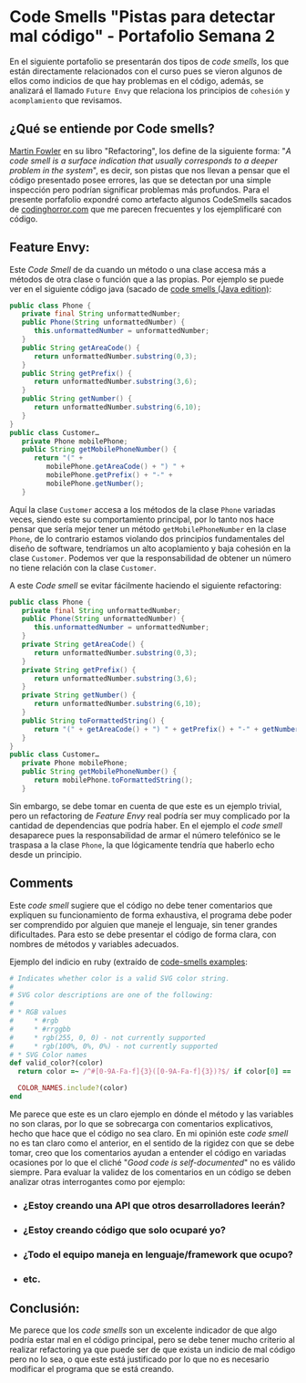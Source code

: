# Code Smells "Pistas para detectar mal código" - Portafolio Semana 2

En el siguiente portafolio se presentarán dos tipos de *code smells*, los que están directamente relacionados con el curso pues se vieron algunos de ellos como indicios de que hay problemas en el código, además, se analizará el llamado `Future Envy` que relaciona los principios de `cohesión` y `acomplamiento` que revisamos.

## ¿Qué se entiende por Code smells?

[Martin Fowler](https://martinfowler.com/bliki/CodeSmell.html) en su libro "Refactoring", los define de la siguiente forma: "*A code smell is a surface indication that usually corresponds to a deeper problem in the system*", es decir, son pistas que nos llevan a pensar que el código presentado posee errores, las que se detectan por una simple inspección pero podrían significar problemas más profundos. Para el presente porfafolio expondré como artefacto algunos CodeSmells sacados de [codinghorror.com](https://blog.codinghorror.com/code-smells/) que me parecen frecuentes y los ejemplificaré con código.

## Feature Envy:

Este *Code Smell* de da cuando un método o una clase accesa más a métodos de otra clase o función que a las propias. Por ejemplo se puede ver en el siguiente código java (sacado de [code smells (Java edition)](http://bit.ly/1LmVYvu):

```java
public class Phone {
   private final String unformattedNumber;
   public Phone(String unformattedNumber) {
      this.unformattedNumber = unformattedNumber;
   }
   public String getAreaCode() {
      return unformattedNumber.substring(0,3);
   }
   public String getPrefix() {
      return unformattedNumber.substring(3,6);
   }
   public String getNumber() {
      return unformattedNumber.substring(6,10);
   }
}
public class Customer…
   private Phone mobilePhone;
   public String getMobilePhoneNumber() {
      return "(" +
         mobilePhone.getAreaCode() + ") " +
         mobilePhone.getPrefix() + "-" +
         mobilePhone.getNumber();
   }
```

Aquí la clase `Customer` accesa a los métodos de la clase `Phone` variadas veces, siendo este su comportamiento principal, por lo tanto nos hace pensar que sería mejor tener un método `getMobilePhoneNumber` en la clase `Phone`, de lo contrario estamos violando dos principios fundamentales del diseño de software, tendríamos un alto acoplamiento y baja cohesión en la clase `Customer`. Podemos ver que la responsabilidad de obtener un número no tiene relación con la clase `Customer`.

A este *Code smell* se evitar fácilmente haciendo el siguiente refactoring:

```java
public class Phone {
   private final String unformattedNumber;
   public Phone(String unformattedNumber) {
      this.unformattedNumber = unformattedNumber;
   }
   private String getAreaCode() {
      return unformattedNumber.substring(0,3);
   }
   private String getPrefix() {
      return unformattedNumber.substring(3,6);
   }
   private String getNumber() {
      return unformattedNumber.substring(6,10);
   }
   public String toFormattedString() {
      return "(" + getAreaCode() + ") " + getPrefix() + "-" + getNumber();
   }  
}
public class Customer…
   private Phone mobilePhone;
   public String getMobilePhoneNumber() {
      return mobilePhone.toFormattedString();
   }
```

Sin embargo, se debe tomar en cuenta de que este es un ejemplo trivial, pero un refactoring de *Feature Envy* real podría ser muy complicado por la cantidad de dependencias que podría haber. En el ejemplo el *code smell* desaparece pues la responsabilidad de armar el número telefónico se le traspasa a la clase `Phone`, la que lógicamente tendría que haberlo echo desde un principio.

## Comments

Este *code smell* sugiere que el código no debe tener comentarios que expliquen su funcionamiento de forma exhaustiva, el programa debe poder ser comprendido por alguien que maneje el lenguaje, sin tener grandes dificultades. Para esto se debe presentar el código de forma clara, con nombres de métodos y variables adecuados.

Ejemplo del indicio en ruby (extraído de [code-smells examples](https://github.com/lee-dohm/code-smells):

```ruby
# Indicates whether color is a valid SVG color string.
#
# SVG color descriptions are one of the following:
#
# * RGB values
#     * #rgb
#     * #rrggbb
#     * rgb(255, 0, 0) - not currently supported
#     * rgb(100%, 0%, 0%) - not currently supported
# * SVG Color names
def valid_color?(color)
  return color =~ /^#[0-9A-Fa-f]{3}([0-9A-Fa-f]{3})?$/ if color[0] == '#'

  COLOR_NAMES.include?(color)
end
```

Me parece que este es un claro ejemplo en dónde el método y las variables no son claras, por lo que se sobrecarga con comentarios explicativos, hecho que hace que el código no sea claro.
En mi opinión este *code smell* no es tan claro como el anterior, en el sentido de la rigidez con que se debe tomar, creo que los comentarios ayudan a entender el código en variadas ocasiones por lo que el cliché "*Good code is self-documented*" no es válido siempre. Para evaluar la validez de los comentarios en un código se deben analizar otras interrogantes como por ejemplo:
* ### ¿Estoy creando una API que otros desarrolladores leerán?
* ### ¿Estoy creando código que solo ocuparé yo?
* ### ¿Todo el equipo maneja en lenguaje/framework que ocupo?
* ### etc.

## Conclusión:

Me parece que los *code smells* son un excelente indicador de que algo podría estar mal en el código principal, pero se debe tener mucho criterio al realizar refactoring ya que puede ser de que exista un indicio de mal código pero no lo sea, o que este está justificado por lo que no es necesario modificar el programa que se está creando.
